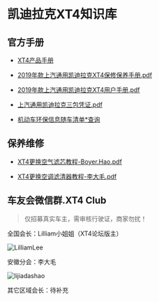 ﻿# 凯迪拉克XT4知识库## 官方手册- [XT4产品手册](https://github.com/alex102400/xt4/blob/master/cadillac/xt4%E4%BA%A7%E5%93%81%E6%89%8B%E5%86%8C.pdf)- [2019年款上汽通用凯迪拉克XT4保修保养手册.pdf](https://github.com/alex102400/xt4/blob/master/cadillac/2019%E5%B9%B4%E6%AC%BE%E4%B8%8A%E6%B1%BD%E9%80%9A%E7%94%A8%E5%87%AF%E8%BF%AA%E6%8B%89%E5%85%8BXT4%E4%BF%9D%E4%BF%AE%E4%BF%9D%E5%85%BB%E6%89%8B%E5%86%8C.pdf)- [2019年款上汽通用凯迪拉克XT4用户手册.pdf](https://github.com/alex102400/xt4/blob/master/cadillac/2019%E5%B9%B4%E6%AC%BE%E4%B8%8A%E6%B1%BD%E9%80%9A%E7%94%A8%E5%87%AF%E8%BF%AA%E6%8B%89%E5%85%8BXT4%E7%94%A8%E6%88%B7%E6%89%8B%E5%86%8C.pdf)- [上汽通用凯迪拉克三包凭证.pdf](https://github.com/alex102400/xt4/blob/master/cadillac/%E4%B8%8A%E6%B1%BD%E9%80%9A%E7%94%A8%E5%87%AF%E8%BF%AA%E6%8B%89%E5%85%8B%E4%B8%89%E5%8C%85%E5%87%AD%E8%AF%81.pdf)- [机动车环保信息随车清单*查询](http://info.vecc.org.cn/ve/vin/index)    ## 保养维修- [XT4更换空气滤芯教程-Boyer.Hao.pdf](https://github.com/alex102400/xt4/blob/master/maintenance/XT4%E6%9B%B4%E6%8D%A2%E7%A9%BA%E8%B0%83%E6%BB%A4%E6%B8%85%E5%99%A8%E6%95%99%E7%A8%8B-%E6%9D%8E%E5%A4%A7%E6%AF%9B.pdf)- [XT4更换空调滤清器教程-李大毛.pdf](https://github.com/alex102400/xt4/blob/master/maintenance/XT4%E6%9B%B4%E6%8D%A2%E7%A9%BA%E6%B0%94%E6%BB%A4%E8%8A%AF%E6%95%99%E7%A8%8B-Boyer.Hao.pdf)## 车友会微信群.XT4 Club> 仅招募真实车主，需审核行驶证，商家勿扰！全国会长：Lilliam小姐姐（XT4论坛版主）![LilliamLee](https://user-images.githubusercontent.com/12932086/70526465-9e148780-1b84-11ea-8b88-f41ba81c7737.jpg)安徽分会：李大毛![lijiadashao](https://user-images.githubusercontent.com/12932086/70526464-9d7bf100-1b84-11ea-8fb8-54f3a670f47e.jpg)其它区域会长：待补充